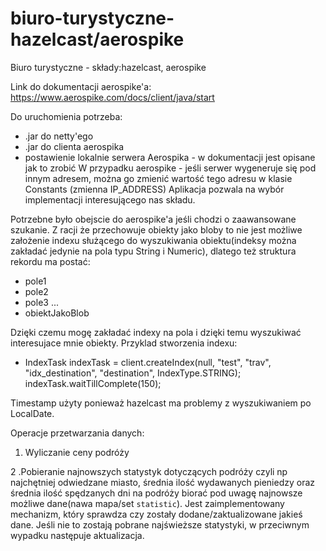 # biuro-turystyczne-hazelcast/aerospike
Biuro turystyczne - składy:hazelcast, aerospike

Link do dokumentacji aerospike'a: https://www.aerospike.com/docs/client/java/start

Do uruchomienia potrzeba:
- .jar do netty'ego
- .jar do clienta aerospika
- postawienie lokalnie serwera Aerospika - w dokumentacji jest opisane jak to zrobić
W przypadku aerospike - jeśli serwer wygeneruje się pod innym adresem, można go zmienić wartość tego adresu w klasie Constants (zmienna IP_ADDRESS)
Aplikacja pozwala na wybór implementacji interesującego nas składu.

Potrzebne było obejscie do aerospike'a jeśli chodzi o zaawansowane szukanie.
Z racji że przechowuje obiekty jako bloby to nie jest możliwe założenie indexu
służącego do wyszukiwania obiektu(indeksy można zakładać jedynie na pola typu String i Numeric), dlatego też struktura rekordu ma postać:
- pole1
- pole2
- pole3
...
- obiektJakoBlob

Dzięki czemu mogę zakładać indexy na pola i dzięki temu wyszukiwać interesujace mnie obiekty. Przyklad stworzenia
indexu:
- IndexTask indexTask = client.createIndex(null, "test", "trav", "idx_destination", "destination", IndexType.STRING);
indexTask.waitTillComplete(150);

Timestamp użyty ponieważ hazelcast ma problemy z wyszukiwaniem po LocalDate.


Operacje przetwarzania danych:
1. Wyliczanie ceny podróży

2 .Pobieranie najnowszych statystyk dotyczących podróży czyli np najchętniej odwiedzane miasto, średnia ilość wydawanych pieniedzy
oraz średnia ilość spędzanych dni na podróży biorać pod uwagę najnowsze możliwe dane(nawa mapa/set `statistic`). 
Jest zaimplementowany mechanizm, który sprawdza czy zostały dodane/zaktualizowane jakieś dane. Jeśli nie to zostają pobrane najświeższe statystyki,
w przeciwnym wypadku następuje aktualizacja.